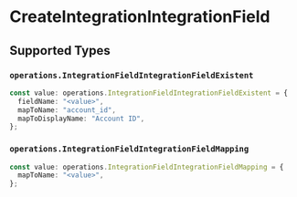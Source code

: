 # CreateIntegrationIntegrationField


## Supported Types

### `operations.IntegrationFieldIntegrationFieldExistent`

```typescript
const value: operations.IntegrationFieldIntegrationFieldExistent = {
  fieldName: "<value>",
  mapToName: "account_id",
  mapToDisplayName: "Account ID",
};
```

### `operations.IntegrationFieldIntegrationFieldMapping`

```typescript
const value: operations.IntegrationFieldIntegrationFieldMapping = {
  mapToName: "<value>",
};
```

